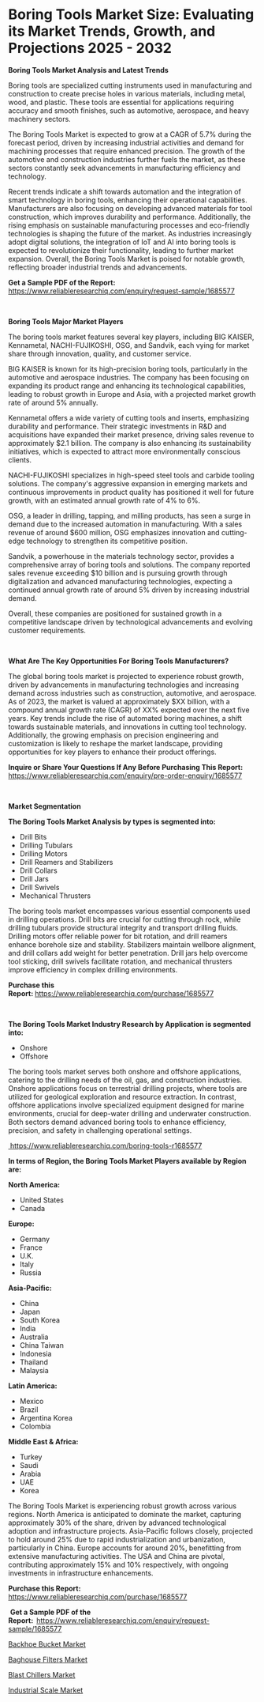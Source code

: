 <p><h1>Boring Tools Market Size: Evaluating its Market Trends, Growth, and Projections 2025 - 2032</h1></p><p><strong>Boring Tools Market Analysis and Latest Trends</strong></p>
<p><p>Boring tools are specialized cutting instruments used in manufacturing and construction to create precise holes in various materials, including metal, wood, and plastic. These tools are essential for applications requiring accuracy and smooth finishes, such as automotive, aerospace, and heavy machinery sectors.</p><p>The Boring Tools Market is expected to grow at a CAGR of 5.7% during the forecast period, driven by increasing industrial activities and demand for machining processes that require enhanced precision. The growth of the automotive and construction industries further fuels the market, as these sectors constantly seek advancements in manufacturing efficiency and technology.</p><p>Recent trends indicate a shift towards automation and the integration of smart technology in boring tools, enhancing their operational capabilities. Manufacturers are also focusing on developing advanced materials for tool construction, which improves durability and performance. Additionally, the rising emphasis on sustainable manufacturing processes and eco-friendly technologies is shaping the future of the market. As industries increasingly adopt digital solutions, the integration of IoT and AI into boring tools is expected to revolutionize their functionality, leading to further market expansion. Overall, the Boring Tools Market is poised for notable growth, reflecting broader industrial trends and advancements.</p></p>
<p><strong>Get a Sample PDF of the Report:&nbsp;</strong> <a href="https://www.reliableresearchiq.com/enquiry/request-sample/1685577?utm_campaign=1876&utm_medium=2&utm_source=Github&utm_content=ia&utm_term=20022025&utm_id=boring-tools">https://www.reliableresearchiq.com/enquiry/request-sample/1685577</a></p>
<p>&nbsp;</p>
<p><strong>Boring Tools Major Market Players</strong></p>
<p><p>The boring tools market features several key players, including BIG KAISER, Kennametal, NACHI-FUJIKOSHI, OSG, and Sandvik, each vying for market share through innovation, quality, and customer service.</p><p>BIG KAISER is known for its high-precision boring tools, particularly in the automotive and aerospace industries. The company has been focusing on expanding its product range and enhancing its technological capabilities, leading to robust growth in Europe and Asia, with a projected market growth rate of around 5% annually.</p><p>Kennametal offers a wide variety of cutting tools and inserts, emphasizing durability and performance. Their strategic investments in R&D and acquisitions have expanded their market presence, driving sales revenue to approximately $2.1 billion. The company is also enhancing its sustainability initiatives, which is expected to attract more environmentally conscious clients.</p><p>NACHI-FUJIKOSHI specializes in high-speed steel tools and carbide tooling solutions. The company's aggressive expansion in emerging markets and continuous improvements in product quality has positioned it well for future growth, with an estimated annual growth rate of 4% to 6%.</p><p>OSG, a leader in drilling, tapping, and milling products, has seen a surge in demand due to the increased automation in manufacturing. With a sales revenue of around $600 million, OSG emphasizes innovation and cutting-edge technology to strengthen its competitive position.</p><p>Sandvik, a powerhouse in the materials technology sector, provides a comprehensive array of boring tools and solutions. The company reported sales revenue exceeding $10 billion and is pursuing growth through digitalization and advanced manufacturing technologies, expecting a continued annual growth rate of around 5% driven by increasing industrial demand.</p><p>Overall, these companies are positioned for sustained growth in a competitive landscape driven by technological advancements and evolving customer requirements.</p></p>
<p>&nbsp;</p>
<p><strong>What Are The Key Opportunities For Boring Tools Manufacturers?</strong></p>
<p><p>The global boring tools market is projected to experience robust growth, driven by advancements in manufacturing technologies and increasing demand across industries such as construction, automotive, and aerospace. As of 2023, the market is valued at approximately $XX billion, with a compound annual growth rate (CAGR) of XX% expected over the next five years. Key trends include the rise of automated boring machines, a shift towards sustainable materials, and innovations in cutting tool technology. Additionally, the growing emphasis on precision engineering and customization is likely to reshape the market landscape, providing opportunities for key players to enhance their product offerings.</p></p>
<p><strong>Inquire or Share Your Questions If Any Before Purchasing This Report:</strong> <a href="https://www.reliableresearchiq.com/enquiry/pre-order-enquiry/1685577?utm_campaign=1876&utm_medium=2&utm_source=Github&utm_content=ia&utm_term=20022025&utm_id=boring-tools">https://www.reliableresearchiq.com/enquiry/pre-order-enquiry/1685577</a></p>
<p>&nbsp;</p>
<p><strong>Market Segmentation</strong></p>
<p><strong>The Boring Tools Market Analysis by types is segmented into:</strong></p>
<p><ul><li>Drill Bits</li><li>Drilling Tubulars</li><li>Drilling Motors</li><li>Drill Reamers and Stabilizers</li><li>Drill Collars</li><li>Drill Jars</li><li>Drill Swivels</li><li>Mechanical Thrusters</li></ul></p>
<p><p>The boring tools market encompasses various essential components used in drilling operations. Drill bits are crucial for cutting through rock, while drilling tubulars provide structural integrity and transport drilling fluids. Drilling motors offer reliable power for bit rotation, and drill reamers enhance borehole size and stability. Stabilizers maintain wellbore alignment, and drill collars add weight for better penetration. Drill jars help overcome tool sticking, drill swivels facilitate rotation, and mechanical thrusters improve efficiency in complex drilling environments.</p></p>
<p><strong>Purchase this Report:&nbsp;</strong><a href="https://www.reliableresearchiq.com/purchase/1685577?utm_campaign=1876&utm_medium=2&utm_source=Github&utm_content=ia&utm_term=20022025&utm_id=boring-tools">https://www.reliableresearchiq.com/purchase/1685577</a></p>
<p>&nbsp;</p>
<p><strong>The Boring Tools Market Industry Research by Application is segmented into:</strong></p>
<p><ul><li>Onshore</li><li>Offshore</li></ul></p>
<p><p>The boring tools market serves both onshore and offshore applications, catering to the drilling needs of the oil, gas, and construction industries. Onshore applications focus on terrestrial drilling projects, where tools are utilized for geological exploration and resource extraction. In contrast, offshore applications involve specialized equipment designed for marine environments, crucial for deep-water drilling and underwater construction. Both sectors demand advanced boring tools to enhance efficiency, precision, and safety in challenging operational settings.</p></p>
<p><a href="https://www.reliableresearchiq.com/boring-tools-r1685577?utm_campaign=1876&utm_medium=2&utm_source=Github&utm_content=ia&utm_term=20022025&utm_id=boring-tools">&nbsp;https://www.reliableresearchiq.com/boring-tools-r1685577</a></p>
<p><strong>In terms of Region, the Boring Tools Market Players available by Region are:</strong></p>
<p>
    <p> <strong> North America: </strong>
        <ul>
            <li>United States</li>
            <li>Canada</li>
        </ul>
        </p> 
    <p> <strong> Europe: </strong>
        <ul>
            <li>Germany</li>
            <li>France</li>
            <li>U.K.</li>
            <li>Italy</li>
            <li>Russia</li>
        </ul>
        </p> 
    <p> <strong> Asia-Pacific: </strong>
        <ul>
            <li>China</li>
            <li>Japan</li>
            <li>South Korea</li>
            <li>India</li>
            <li>Australia</li>
            <li>China Taiwan</li>
            <li>Indonesia</li>
            <li>Thailand</li>
            <li>Malaysia</li>
        </ul>
        </p> 
    <p> <strong> Latin America: </strong>
        <ul>
            <li>Mexico</li>
            <li>Brazil</li>
            <li>Argentina Korea</li>
            <li>Colombia</li>
        </ul>
        </p> 
    <p> <strong> Middle East & Africa: </strong>
        <ul>
            <li>Turkey</li>
            <li>Saudi</li>
            <li>Arabia</li>
            <li>UAE</li>
            <li>Korea</li>
        </ul>
    </p>
    </p>
<p><p>The Boring Tools Market is experiencing robust growth across various regions. North America is anticipated to dominate the market, capturing approximately 30% of the share, driven by advanced technological adoption and infrastructure projects. Asia-Pacific follows closely, projected to hold around 25% due to rapid industrialization and urbanization, particularly in China. Europe accounts for around 20%, benefitting from extensive manufacturing activities. The USA and China are pivotal, contributing approximately 15% and 10% respectively, with ongoing investments in infrastructure enhancements.</p></p>
<p><strong>Purchase this Report: </strong><a href="https://www.reliableresearchiq.com/purchase/1685577?utm_campaign=1876&utm_medium=2&utm_source=Github&utm_content=ia&utm_term=20022025&utm_id=boring-tools">https://www.reliableresearchiq.com/purchase/1685577</a></p>
<p>&nbsp;<strong>Get a Sample PDF of the Report:&nbsp;&nbsp;</strong><a href="https://www.reliableresearchiq.com/enquiry/request-sample/1685577?utm_campaign=1876&utm_medium=2&utm_source=Github&utm_content=ia&utm_term=20022025&utm_id=boring-tools">https://www.reliableresearchiq.com/enquiry/request-sample/1685577</a></p>
<p><strong></strong></p>
<p><p><a href="https://github.com/tygelusnernb/Market-Research-Report-List-1/blob/main/backhoe-bucket-market.md?utm_campaign=1876&utm_medium=2&utm_source=Github&utm_content=ia&utm_term=20022025&utm_id=boring-tools">Backhoe Bucket Market</a></p><p><a href="https://github.com/boshidendor/Market-Research-Report-List-1/blob/main/baghouse-filters-market.md?utm_campaign=1876&utm_medium=2&utm_source=Github&utm_content=ia&utm_term=20022025&utm_id=boring-tools">Baghouse Filters Market</a></p><p><a href="https://github.com/slyghmcdayl0/Market-Research-Report-List-1/blob/main/blast-chillers-market.md?utm_campaign=1876&utm_medium=2&utm_source=Github&utm_content=ia&utm_term=20022025&utm_id=boring-tools">Blast Chillers Market</a></p><p><a href="https://github.com/mehakmiamid1/Market-Research-Report-List-1/blob/main/industrial-scale-market.md?utm_campaign=1876&utm_medium=2&utm_source=Github&utm_content=ia&utm_term=20022025&utm_id=boring-tools">Industrial Scale Market</a></p></p>
